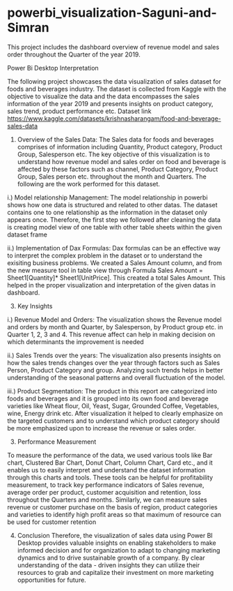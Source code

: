# powerbi_visualization-Saguni-and-Simran
This project includes the dashboard overview of revenue model and sales order throughout the Quarter of the year 2019.

Power Bi Desktop Interpretation

The following project showcases the data visualization of sales dataset for foods and beverages industry. The dataset is collected from Kaggle with the objective to visualize the data and the data encompasses the sales information of the year 2019 and presents insights on product category, sales trend, product performance etc. Dataset link https://www.kaggle.com/datasets/krishnasharangam/food-and-beverage-sales-data

1.	Overview of the Sales Data:
The Sales data for foods and beverages comprises of information including Quantity, Product category, Product Group, Salesperson etc. The key objective of this visualization is to understand how revenue model and sales order on food and beverage is affected by these factors such as channel, Product Category, Product Group, Sales person etc. throughout the month and Quarters. The following are the work performed for this dataset.

i.) Model relationship Management: The model relationship in powerbi shows how one data is structured and related to other datas. The dataset contains one to one relationship as the information in the dataset only appears once. Therefore, the first step we followed after cleaning the data is creating model view of one table with other table sheets within the given dataset frame

ii.) Implementation of Dax Formulas: Dax formulas can be an effective way to interpret the complex problem in the dataset or to understand the exisiting business problems. We created a Sales Amount column, and from the new measure tool in table view through Formula Sales Amount = Sheet1[Quantity]* Sheet1[UnitPrice]. This created a total Sales Amount. This helped in the proper visualization and interpretation of the given datas in dashboard. 

3.	Key Insights

i.)	Revenue Model and Orders: The visualization shows the Revenue model and orders by month and Quarter, by Salesperson, by Product group etc. in Quarter 1, 2, 3 and 4. This revenue affect can help in making decision on which determinants the improvement is needed

ii.)	Sales Trends over the years: The visualization also presents insights on how the sales trends changes over the year through factors such as Sales Person, Product Category and group. Analyzing such trends helps in better understanding of the seasonal patterns and overall fluctuation of the model.

iii.)	Product Segmentation: The product in this report are categorized into foods and beverages and it is grouped into its own food and beverage varieties like Wheat flour, Oil, Yeast, Sugar, Grounded Coffee, Vegetables, wine, Energy drink etc. After visualization it helped to clearly emphasize on the targeted customers and to understand which product category should be more emphasized upon to increase the revenue or sales order.

3.	Performance Measurement

To measure the performance of the data, we used various tools like Bar chart, Clustered Bar Chart, Donut Chart, Column Chart, Card etc., and it enables us to easily interpret and understand the dataset information through this charts and tools. These tools can be helpful for profitability measurement, to track key performance indicators of Sales revenue, average order per product, customer acquisition and retention, loss throughout the Quarters and months. Similarly, we can measure sales revenue or customer purchase on the basis of region, product categories and varieties to identify high profit areas so that maximum of resource can be used for customer retention 

4.	Conclusion
Therefore, the visualization of sales data using Power BI Desktop provides valuable insights on enabling stakeholders to make informed decision and for organization to adapt to changing marketing dynamics and to drive sustainable growth of a company. By clear understanding of the data - driven insights they can utilize their resources to grab and capitalize their investment on more marketing opportunities for future.
